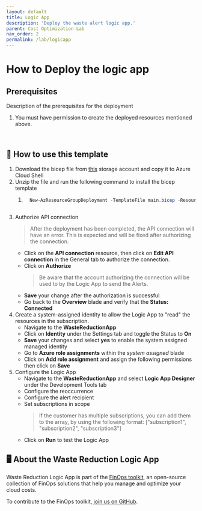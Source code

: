 ```yaml
---
layout: default
title: Logic App
description: 'Deploy the waste alert logic app.'
parent: Cost Optimization Lab
nav_order: 2
permalink: /lab/logicapp
---
```



# How to Deploy the logic app

## Prerequisites

Description of the prerequisites for the deployment

1. You must have permission to create the deployed resources mentioned above.

<br>

## 📗 How to use this template

1. Download the bicep file from [this](https://arclarescostoptimization.blob.core.windows.net/costlab/costoptlab.zip?sp=r&st=2024-07-17T21:52:11Z&se=2024-08-30T05:52:11Z&spr=https&sv=2022-11-02&sr=b&sig=zVtFpA0GylOKvnePbY%2FoQy3gQV0eT6x8vzqXpSmGJ2Y%3D) storage account and copy it to Azure Cloud Shell
2. Unzip the file and run the following command to install the bicep template
   1. ```powershell
        New-AzResourceGroupDeployment -TemplateFile main.bicep -ResourceGroupName xxxx -appName NewLogicApp
    ```
3. Authorize API connection
     > After the deployment has been completed, the API connection will have an error. This is expected and will be fixed after authorizing the connection.  
   - Click on the **API connection** resource, then click on **Edit API connection** in the General tab to authorize the connection.
   - Click on **Authorize**  
      > Be aware that the account authorizing the connection will be used to by the Logic App to send the Alerts.
   - **Save** your change after the authorization is successful
   - Go back to the **Overview** blade and verify that the **Status: Connected**
4. Create a system-assigned identity to allow the Logic App to "read" the resources in the subscription.
   - Navigate to the **WasteReductionApp**
   - Click on **Identity** under the Settings tab and toggle the Status to **On**
   - **Save** your changes and select **yes** to enable the system assigned managed identity
   - Go to **Azure role assignments** within the *system assigned* blade
   - Click on **Add role assignment** and assign the following permissions then click on **Save**
5. Configure the Logic App
   - Navigate to the **WasteReductionApp** and select **Logic App Designer** under the Development Tools tab
   - Configure the reoccurrence
   - Configure the alert recipient
   - Set subscriptions in scope
      > If the customer has multiple subscriptions, you can add them to the array, by using the following format: ["subscription1", "subscription2", "subscription3"]
   - Click on **Run** to test the Logic App

## 🖥️ About the Waste Reduction Logic App

Waste Reduction Logic App is part of the  [FinOps toolkit](https://aka.ms/finops/toolkit), an open-source collection of FinOps solutions that help you manage and optimize your cloud costs.

To contribute to the FinOps toolkit, [join us on GitHub](https://aka.ms/ftk).
